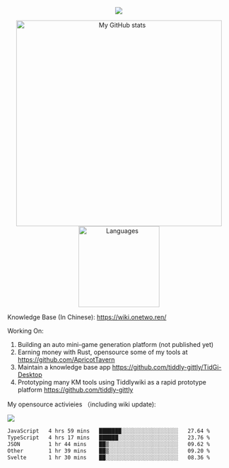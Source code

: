 <a href="https://github.com/linonetwo">
    <p align="center">
        <img src="https://github-profile-trophy.vercel.app/?username=linonetwo&column=7&theme=onedark"/>
    </p>
</a>
<a align="center" href="https://github.com/linonetwo">
  <p align="center">
    <img src="https://github-readme-stats.vercel.app/api?username=linonetwo&show_icons=true&count_private=true" alt="My GitHub stats" width="465"/>
    <img src="https://github-readme-stats.vercel.app/api/top-langs/?username=linonetwo&layout=compact&langs_count=10" alt="Languages" height="183">
  </p>
</a>

Knowledge Base (In Chinese): https://wiki.onetwo.ren/

Working On: 

1. Building an auto mini-game generation platform (not published yet)
1. Earning money with Rust, opensource some of my tools at https://github.com/ApricotTavern
1. Maintain a knowledge base app https://github.com/tiddly-gittly/TidGi-Desktop
1. Prototyping many KM tools using Tiddlywiki as a rapid prototype platform https://github.com/tiddly-gittly

My opensource activieies （including wiki update):

![](https://visitor-badge.glitch.me/badge?page_id=linonetwo.linonetwo)

<!--START_SECTION:waka-->

```txt
JavaScript   4 hrs 59 mins   ███████░░░░░░░░░░░░░░░░░░   27.64 %
TypeScript   4 hrs 17 mins   ██████░░░░░░░░░░░░░░░░░░░   23.76 %
JSON         1 hr 44 mins    ██▒░░░░░░░░░░░░░░░░░░░░░░   09.62 %
Other        1 hr 39 mins    ██▒░░░░░░░░░░░░░░░░░░░░░░   09.20 %
Svelte       1 hr 30 mins    ██░░░░░░░░░░░░░░░░░░░░░░░   08.36 %
```

<!--END_SECTION:waka-->
